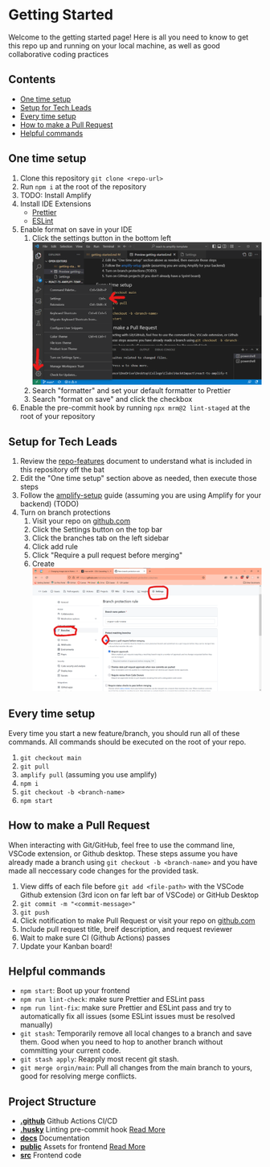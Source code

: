 # Getting Started

Welcome to the getting started page! Here is all you need to know to get this repo up and running on your local machine, as well as good collaborative coding practices

## Contents

- [One time setup](#one-time-setup)
- [Setup for Tech Leads](#setup-for-tech-leads)
- [Every time setup](#every-time-setup)
- [How to make a Pull Request](#how-to-make-a-pull-request)
- [Helpful commands](#helpful-commands)

## One time setup

1. Clone this repository `git clone <repo-url>`
2. Run `npm i` at the root of the repository
3. TODO: Install Amplify
4. Install IDE Extensions
   - [Prettier](https://marketplace.visualstudio.com/items?itemName=esbenp.prettier-vscode)
   - [ESLint](https://marketplace.visualstudio.com/items?itemName=dbaeumer.vscode-eslint)
5. Enable format on save in your IDE
   1. Click the settings button in the bottom left  
      <img src="../images/vs-code-settings.png" alt="VSCode Settings 1" width="500"/>
   2. Search "formatter" and set your default formatter to Prettier
   3. Search "format on save" and click the checkbox
6. Enable the pre-commit hook by running `npx mrm@2 lint-staged` at the root of your repository

## Setup for Tech Leads

1. Review the [repo-features](./repo-features.md) document to understand what is included in this repository off the bat
2. Edit the "One time setup" section above as needed, then execute those steps
3. Follow the [amplify-setup](./amplify-setup.md) guide (assuming you are using Amplify for your backend) (TODO)
4. Turn on branch protections
   1. Visit your repo on [github.com](https://github.com)
   2. Click the Settings button on the top bar
   3. Click the branches tab on the left sidebar
   4. Click add rule
   5. Click "Require a pull request before merging"
   6. Create  
      <img src="../images/require-code-review.png" alt="Require Code Review" width="500"/>

## Every time setup

Every time you start a new feature/branch, you should run all of these commands. All commands should be executed on the root of your repo.

1. `git checkout main`
2. `git pull`
3. `amplify pull` (assuming you use amplify)
4. `npm i`
5. `git checkout -b <branch-name>`
6. `npm start`

## How to make a Pull Request

When interacting with Git/GitHub, feel free to use the command line, VSCode extension, or Github desktop. These steps assume you have already made a branch using `git checkout -b <branch-name>` and you have made all neccessary code changes for the provided task.

1. View diffs of each file before `git add <file-path>` with the VSCode Github extension (3rd icon on far left bar of VSCode) or GitHub Desktop
2. `git commit -m "<commit-message>"`
3. `git push`
4. Click notification to make Pull Request or visit your repo on [github.com](https://github.com/)
5. Include pull request title, breif description, and request reviewer
6. Wait to make sure CI (Github Actions) passes
7. Update your Kanban board!

## Helpful commands

- `npm start`: Boot up your frontend
- `npm run lint-check`: make sure Prettier and ESLint pass
- `npm run lint-fix`: make sure Prettier and ESLint pass and try to automatically fix all issues (some ESLint issues must be resolved manually)
- `git stash`: Temporarily remove all local changes to a branch and save them. Good when you need to hop to another branch without committing your current code.
- `git stash apply`: Reapply most recent git stash.
- `git merge orgin/main`: Pull all changes from the main branch to yours, good for resolving merge conflicts.

## Project Structure

- [**.github**](.github) Github Actions CI/CD
- [**.husky**](.husky) Linting pre-commit hook [Read More](https://prettier.io/docs/en/precommit.html)
- [**docs**](docs) Documentation
- [**public**](public) Assets for frontend [Read More](https://create-react-app.dev/docs/using-the-public-folder/)
- [**src**](src) Frontend code
